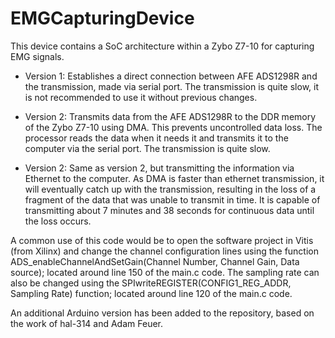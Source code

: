 # EMGCapturingDevice
 This device contains a SoC architecture within a Zybo Z7-10 for capturing EMG signals.

- Version 1: Establishes a direct connection between AFE ADS1298R and the transmission, made via serial port. The transmission is quite slow, it is not recommended to use it without previous changes.

- Version 2: Transmits data from the AFE ADS1298R to the DDR memory of the Zybo Z7-10 using DMA. This prevents uncontrolled data loss. The processor reads the data when it needs it and transmits it to the computer via the serial port. The transmission is quite slow.

- Version 2: Same as version 2, but transmitting the information via Ethernet to the computer. As DMA is faster than ethernet transmission, it will eventually catch up with the transmission, resulting in the loss of a fragment of the data that was unable to transmit in time. It is capable of transmitting about 7 minutes and 38 seconds for continuous data until the loss occurs.

A common use of this code would be to open the software project in Vitis (from Xilinx) and change the channel configuration lines using the function ADS_enableChannelAndSetGain(Channel Number, Channel Gain, Data source); located around line 150 of the main.c code. The sampling rate can also be changed using the SPIwriteREGISTER(CONFIG1_REG_ADDR, Sampling Rate) function; located around line 120 of the main.c code.

An additional Arduino version has been added to the repository, based on the work of hal-314 and Adam Feuer.
